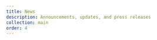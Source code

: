 ```yaml
---
title: News
description: Announcements, updates, and press releases
collection: main
order: 4
---
```

